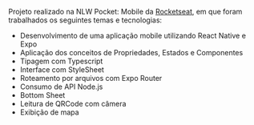 Projeto realizado na NLW Pocket: Mobile da [Rocketseat](https://app.rocketseat.com.br/), em que foram trabalhados os seguintes temas e tecnologias:

- Desenvolvimento de uma aplicação mobile utilizando React Native e Expo
- Aplicação dos conceitos de Propriedades, Estados e Componentes
- Tipagem com Typescript
- Interface com StyleSheet
- Roteamento por arquivos com Expo Router
- Consumo de API Node.js
- Bottom Sheet
- Leitura de QRCode com câmera
- Exibição de mapa
